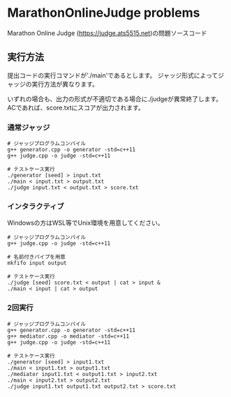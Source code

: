# MarathonOnlineJudge problems

Marathon Online Judge (https://judge.ats5515.net)の問題ソースコード

## 実行方法
提出コードの実行コマンドが'./main'であるとします。
ジャッジ形式によってジャッジの実行方法が異なります。

いずれの場合も、出力の形式が不適切である場合に./judgeが異常終了します。
ACであれば、score.txtにスコアが出力されます。

### 通常ジャッジ
~~~
# ジャッジプログラムコンパイル
g++ generator.cpp -o generator -std=c++11
g++ judge.cpp -o judge -std=c++11

# テストケース実行
./generator [seed] > input.txt
./main < input.txt > output.txt
./judge input.txt < output.txt > score.txt
~~~

### インタラクティブ
Windowsの方はWSL等でUnix環境を用意してください。
~~~
# ジャッジプログラムコンパイル
g++ judge.cpp -o judge -std=c++11

# 名前付きパイプを用意
mkfifo input output

# テストケース実行
./judge [seed] score.txt < output | cat > input &
./main < input | cat > output
~~~

### 2回実行
~~~
# ジャッジプログラムコンパイル
g++ generator.cpp -o generator -std=c++11
g++ mediator.cpp -o mediator -std=c++11
g++ judge.cpp -o judge -std=c++11

# テストケース実行
./generator [seed] > input1.txt
./main < input1.txt > output1.txt
./mediator input1.txt < output1.txt > input2.txt
./main < input2.txt > output2.txt
./judge input1.txt output1.txt output2.txt > score.txt
~~~